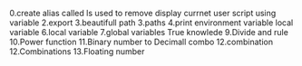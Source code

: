 0.create alias called ls used to remove
display currnet user script using variable
2.export
3.beautifull path
3.paths
4.print environment variable
local variable
6.local variable
7.global variables
True knowlede
9.Divide and rule
10.Power function
11.Binary number to Decimall
combo
12.combination
12.Combinations
13.Floating number
